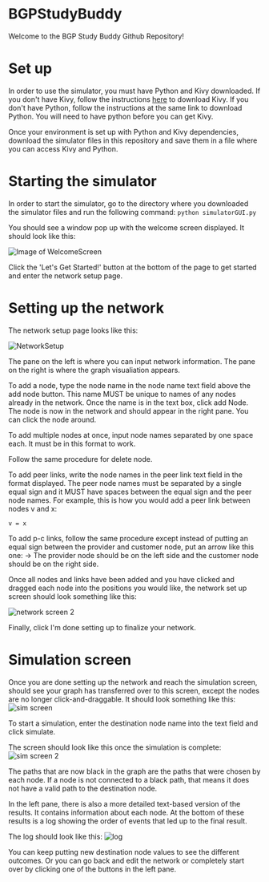 # BGPStudyBuddy
Welcome to the BGP Study Buddy Github Repository!

# Set up
In order to use the simulator, you must have Python and Kivy downloaded. If you don't have Kivy, follow the instructions [here](https://kivy.org/doc/stable/gettingstarted/installation.html#install-python) to download Kivy. If you don't have Python, follow the instructions at the same link to download Python. You will need to have python before you can get Kivy.

Once your environment is set up with Python and Kivy dependencies, download the simulator files in this repository and save them in a file where you can access Kivy and Python.

# Starting the simulator
In order to start the simulator, go to the directory where you downloaded the simulator files and run the following command: 
`python simulatorGUI.py`

You should see a window pop up with the welcome screen displayed. It should look like this:

![Image of WelcomeScreen](https://github.com/jessram98/BGPStudyBuddy_/blob/e6a8f3b0fb48085f84937f1a74d667c1bfca934d/WelcomeScreen.png)

Click the 'Let's Get Started!' button at the bottom of the page to get started and enter the network setup page.

# Setting up the network
The network setup page looks like this: 

![NetworkSetup](https://github.com/jessram98/BGPStudyBuddy_/blob/c511cbff185eb64d15ddb5bdaf4b5c1c746395df/NetworkSetupScreen.png)

The pane on the left is where you can input network information. The pane on the right is where the graph visualiation appears.

To add a node, type the node name in the node name text field above the add node button. This name MUST be unique to names of any nodes already in the network. Once the name is in the text box, click add Node. The node is now in the network and should appear in the right pane. You can click the node around.

To add multiple nodes at once, input node names separated by one space each. It must be in this format to work.

Follow the same procedure for delete node.

To add peer links, write the node names in the peer link text field in the format displayed. The peer node names must be separated by a single equal sign and it MUST have spaces between the equal sign and the peer node names. For example, this is how you would add a peer link between nodes v and x:

    v = x
    
To add p-c links, follow the same procedure except instead of putting an equal sign between the provider and customer node, put an arrow like this one: ->  The provider node should be on the left side and the customer node should be on the right side.

Once all nodes and links have been added and you have clicked and dragged each node into the positions you would like, the network set up screen should look something like this:

![network screen 2](https://github.com/jessram98/BGPStudyBuddy_/blob/e94496ba0f711a22cec44a31f5a5fc34358a225f/NetworkSetupScreenWithNetwork.png)

Finally, click I'm done setting up to finalize your network.

# Simulation screen
Once you are done setting up the network and reach the simulation screen, should see your graph has transferred over to this screen, except the nodes are no longer click-and-draggable. It should look something like this:
![sim screen](https://github.com/jessram98/BGPStudyBuddy_/blob/a28a6e7c3b04ae61457917a6487ef3fdfb34e50a/SimulationScreenInit.png)

To start a simulation, enter the destination node name into the text field and click simulate. 

The screen should look like this once the simulation is complete:
![sim screen 2](https://github.com/jessram98/BGPStudyBuddy_/blob/e94496ba0f711a22cec44a31f5a5fc34358a225f/SimulationScreenResults.png)

The paths that are now black in the graph are the paths that were chosen by each node. If a node is not connected to a black path, that means it does not have a valid path to the destination node.

In the left pane, there is also a more detailed text-based version of the results. It contains information about each node. At the bottom of these results is a log showing the order of events that led up to the final result. 

The log should look like this: 
![log](https://github.com/jessram98/BGPStudyBuddy_/blob/e94496ba0f711a22cec44a31f5a5fc34358a225f/SimulationScreenWithResults.png)

You can keep putting new destination node values to see the different outcomes. Or you can go back and edit the network or completely start over by clicking one of the buttons in the left pane.


